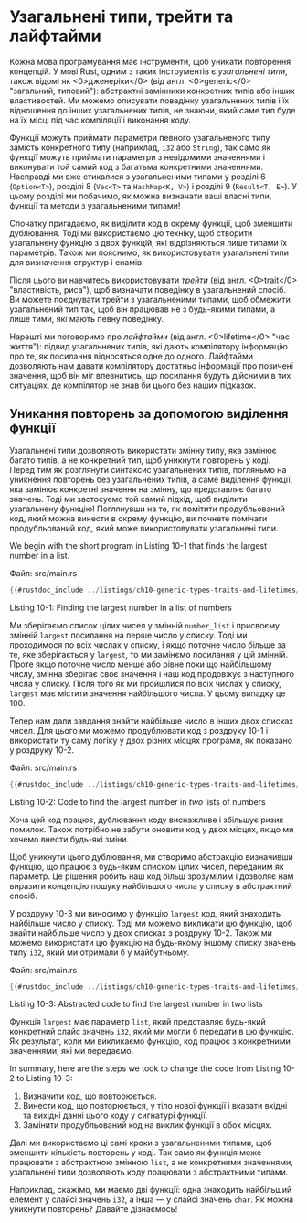 # Узагальнені типи, трейти та лайфтайми

Кожна мова програмування має інструменти, щоб уникати повторення концепцій. У мові Rust, одним з таких інструментів є *узагальнені типи*, також відомі як <0>дженеріки</0> (від англ. <0>generic</0> "загальний, типовий"): абстрактні замінники конкретних типів або інших властивостей. Ми можемо описувати поведінку узагальнених типів і їх відношення до інших узагальнених типів, не знаючи, який саме тип буде на їх місці під час компіляції і виконання коду.

Функції можуть приймати параметри певного узагальненого типу замість конкретного типу (наприклад, `i32` або `String`), так само як функції можуть приймати параметри з невідомими значеннями і виконувати той самий код з багатьма конкретними значеннями. Насправді ми вже стикалися з узагальненими типами у розділі 6 (`Option<T>`), розділі 8 (`Vec<T>` та `HashMap<K, V>`) і розділі 9 (`Result<T, E>`). У цьому розділі ми побачимо, як можна визначати ваші власні типи, функції та методи з узагальненими типами!

Спочатку пригадаємо, як виділити код в окрему функції, щоб зменшити дублювання. Тоді ми використаємо цю техніку, щоб створити узагальнену функцію з двох функцій, які відрізняються лише типами їх параметрів. Також ми пояснимо, як використовувати узагальнені типи для визначення структур і енамів.

Після цього ви навчитесь використовувати *трейти* (від англ. <0>trait</0> "властивість, риса"), щоб визначати поведінку в узагальнений спосіб. Ви можете поєднувати трейти з узагальненими типами, щоб обмежити узагальнений тип так, щоб він працював не з будь-якими типами, а лише тими, які мають певну поведінку.

Нарешті ми поговоримо про *лайфтайми* (від англ. <0>lifetime</0> "час життя"): підвид узагальнених типів, які дають компілятору інформацію про те, як посилання відносяться одне до одного. Лайфтайми дозволяють нам давати компілятору достатньо інформації про позичені значення, щоб він міг впевнитись, що посилання будуть дійсними в тих ситуаціях, де компілятор не знав би цього без наших підказок.

## Уникання повторень за допомогою виділення функції

Узагальнені типи дозволяють використати змінну типу, яка замінює багато типів, а не конкретний тип, щоб уникнути повторень у коді. Перед тим як розглянути синтаксис узагальнених типів, погляньмо на уникнення повторень без узагальнених типів, а саме виділення функції, яка замінює конкретні значення на змінну, що представляє багато значень. Тоді ми застосуємо той самий підхід, щоб виділити узагальнену функцію! Поглянувши на те, як помітити продубльований код, який можна винести в окрему функцію, ви почнете помічати продубльований код, який може використовувати узагальнені типи.

We begin with the short program in Listing 10-1 that finds the largest number in a list.

<span class="filename">Файл: src/main.rs</span>

```rust
{{#rustdoc_include ../listings/ch10-generic-types-traits-and-lifetimes/listing-10-01/src/main.rs:here}}
```


<span class="caption">Listing 10-1: Finding the largest number in a list of numbers</span>

Ми зберігаємо список цілих чисел у змінній `number_list` і присвоєму змінній `largest` посилання на перше число у списку. Тоді ми проходимося по всіх числах у списку, і якщо поточне число більше за те, яке зберігається у `largest`, то ми замінємо посилання у цій змінній. Проте якщо поточне число менше або рівне поки що найбільшому числу, змінна зберігає своє значення і наш код продовжує з наступного числа у списку. Після того як ми пройшлися по всіх числах у списку, `largest` має містити значення найбільшого числа. У цьому випадку це 100.

Тепер нам дали завдання знайти найбільше число в інших двох списках чисел. Для цього ми можемо продублювати код з роздруку 10-1 і використати ту саму логіку у двох різних місцях програми, як показано у роздруку 10-2.

<span class="filename">Файл: src/main.rs</span>

```rust
{{#rustdoc_include ../listings/ch10-generic-types-traits-and-lifetimes/listing-10-02/src/main.rs}}
```


<span class="caption">Listing 10-2: Code to find the largest number in *two* lists of numbers</span>

Хоча цей код працює, дублювання коду виснажливе і збільшує ризик помилок. Також потрібно не забути оновити код у двох місцях, якщо ми хочемо внести будь-які зміни.

Щоб уникнути цього дублювання, ми створимо абстракцію визначивши функцію, що працює з будь-яким списком цілих чисел, переданим як параметр. Це рішення робить наш код більш зрозумілим і дозволяє нам виразити концепцію пошуку найбільшого числа у списку в абстрактний спосіб.

У роздруку 10-3 ми виносимо у функцію `largest` код, який знаходить найбільше число у списку. Тоді ми можемо викликати цю функцію, щоб знайти найбільше число у двох списках з роздруку 10-2. Також ми можемо використати цю функцію на будь-якому іншому списку значень типу `i32`, який ми отримали б у майбутньому.

<span class="filename">Файл: src/main.rs</span>

```rust
{{#rustdoc_include ../listings/ch10-generic-types-traits-and-lifetimes/listing-10-03/src/main.rs:here}}
```


<span class="caption">Listing 10-3: Abstracted code to find the largest number in two lists</span>

Функція `largest` має параметр `list`, який представляє будь-який конкретний слайс значень `i32`, який ми могли б передати в цю функцію. Як результат, коли ми викликаємо функцію, код працює з конкретними значеннями, які ми передаємо.

In summary, here are the steps we took to change the code from Listing 10-2 to Listing 10-3:

1. Визначити код, що повторюється.
2. Винести код, що повторюється, у тіло нової функції і вказати вхідні та вихідні данні цього коду у сигнатурі функції.
3. Замінити продубльований код на виклик функції в обох місцях.

Далі ми використаємо ці самі кроки з узагальненими типами, щоб зменшити кількість повторень у коді. Так само як функція може працювати з абстрактною змінною `list`, а не конкретними значеннями, узагальнені типи дозволяють коду працювати з абстрактними типами.

Наприклад, скажімо, ми маємо дві функції: одна знаходить найбільший елемент у слайсі значень `i32`, а інша — у слайсі значень `char`. Як можна уникнути повторень? Давайте дізнаємось!
